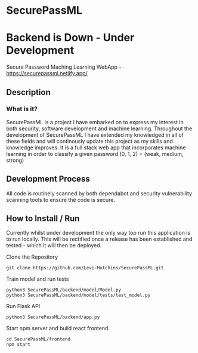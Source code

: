 # SecurePassML
# Backend is Down - Under Development
Secure Password Maching Learning WebApp - https://securepassml.netlify.app/

## Description
### What is it?
SecurePassML is a project I have embarked on to express my interest in both security, software development and machine learning. Throughout the development of SecurePassML I have extended my knowledged in all of these fields and will continously update this project as my skills and knowledge improves.
It is a full stack web app that incorporates machine learning in order to classify a given password (0, 1, 2) = (weak, medium, strong) 
## Development Process
All code is routinely scanned by both dependabot and security vulnerability scanning tools to ensure the code is secure. 
## How to Install / Run
Currently whilst under development the only way top run this application is to run locally. This will be rectified once a release has been established and tested - which it will then be deployed.

Clone the Repository
```
git clone https://github.com/Levi-Hutchins/SecurePassML.git
```
Train model and run tests
```
python3 SecurePassML/backend/model/Model.py
python3 SecurePassML/backend/model/tests/test_model.py
```
Run Flask API
```
python3 SecurePassML/backend/app.py
```
Start npm server and build react frontend
```
cd SecurePassML/frontend
npm start
```
